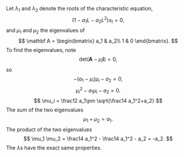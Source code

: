 Let $\lambda_1$ and $\lambda_2$ denote the roots of the characteristic equation,
$$
(1 - a_1L - a_2L^2)x_t = 0,
$$
and $\mu_1$ and $\mu_2$ the eigenvalues of
$$
\mathbf A = \begin{bmatrix}
a_1 & a_2\\
1 & 0
\end{bmatrix}.
$$
To find the eigenvalues, note
$$
\text{det}(\mathbf A - \mu_i \mathbf I)=0,
$$
so 
$$
-(a_1-\mu_i)\mu_i - a_2 = 0,
$$
$$
\mu_i^2 - a_1 \mu_i - a_2 = 0.
$$
$$
\mu_i = \frac12 a_1\pm \sqrt{\frac14 a_1^2+a_2}
$$
The sum of the two eigenvalues
$$
\mu_1 + \mu_2 =
a_1.
$$
The product of the two eigenvalues
$$
\mu_1 \mu_2 = 
\frac14 a_1^2 - \frac14 a_1^2 - a_2 =
-a_2.
$$
The $\lambda$s have the exact same properties.